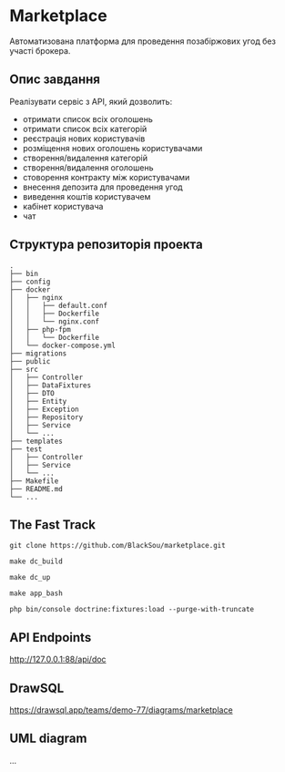 # Marketplace
Автоматизована платформа для проведення позабіржових угод без участі брокера.

## Опис завдання
Реалізувати сервіс з АРІ, який дозволить:
- отримати список всіх оголошень
- отримати список всіх категорій
- реєстрація нових користувачів
- розміщення нових оголошень користувачами
- створення/видалення категорій
- створення/видалення оголошень
- стоворення контракту між користувачами
- внесення депозита для проведення угод
- виведення коштів користувачем
- кабінет користувача
- чат

## Структура репозиторія проекта
```
.
├── bin
├── config
├── docker
│   ├── nginx
│   │   ├── default.conf
│   │   ├── Dockerfile
│   │   └── nginx.conf
│   ├── php-fpm
│   │   └── Dockerfile
│   └── docker-compose.yml
├── migrations
├── public
├── src
│   ├── Controller
│   ├── DataFixtures
│   ├── DTO
│   ├── Entity
│   ├── Exception
│   ├── Repository
│   ├── Service
│   └── ...
├── templates
├── test
│   ├── Controller
│   ├── Service
│   └── ...
├── Makefile
├── README.md
└── ...
```

## The Fast Track
```
git clone https://github.com/BlackSou/marketplace.git
```
```
make dc_build
```
```
make dc_up
```
```
make app_bash
```
```
php bin/console doctrine:fixtures:load --purge-with-truncate
```
## API Endpoints
http://127.0.0.1:88/api/doc

## DrawSQL
https://drawsql.app/teams/demo-77/diagrams/marketplace

## UML diagram
...
